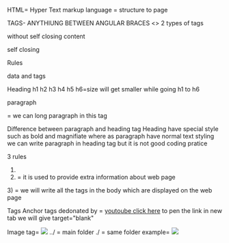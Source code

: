 HTML= Hyper Text markup language = structure to page

TAGS- ANYTHIUNG BETWEEN ANGULAR BRACES <>
2 types of tags

without self closing 
<tagtype> content </tagtype>

self closing
<tagtype />


Rules

<html>data and tags
</html>


Heading h1 h2 h3 h4 h5 h6=size will get smaller while going h1 to h6

paragraph <p>
= we can long paragraph in this tag

Difference between paragraph and heading tag
Heading have special style such as bold and magnifiate where as paragraph have normal text styling
we can write paragraph in heading tag but it is not good coding pratice

3 rules
1)  <html></html>
2) <head></head>  = it is used to provide extra information about web page 
3)<body></body>   = we will write all the tags in the body which are displayed on the web page 


Tags
Anchor tags dedonated by =  <a href="https://youtube.com"> youtoube click here</a>
to pen the link in new tab we will give target="blank"

Image tag=   <img src="https://paresh.imgim1"/>
../ = main folder
./  = same folder 
example= <img src="./file name"/>










